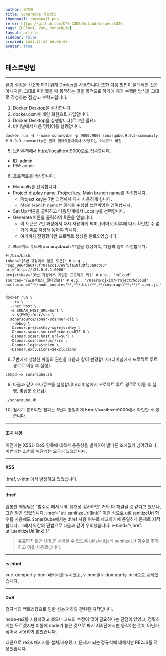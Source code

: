 ```yaml
---
author: 조미혜
title: SonarQube 작동방법
thumbnail: thumbnail.png
refer: https://github.com/DFY-CODE/hcloud/issues/1029
tags: [HCloud, Vue, SonarQube]
layout: article
sidebar: false
created: 2024.11.05 06:00:00
avatar: true
---
```


## 테스트방법
------------------------------------------------
환경 설정을 간소화 하기 위해 Docker를 사용합니다.
또한 다음 방법이 절대적인 것은 아니지만, 그대로 따라했을 때 동작하는 것을 목적으로 하기에 제가 수행한 방식을 그대로 작성하는 점 참고 부탁드립니다.

1. Docker Desktop을 설치합니다.
2. docker.com에 개인 회원으로 가입합니다.
3. Docker Desktop을 실행합니다(로그인 필요).
4. 터미널에서 다음 명령어를 실행합니다.
```
docker run -d --name sonarqube -p 9000:9000 sonarqube:9.9.3-community
# 9.9.3-community은 현재 현대자동차에서 사용하는 소나큐브 버전
```


5. 브라우저에서 http://localhost:9000으로 접속합니다.
- ID: admin
- PW: admin


6. 프로젝트를 생성합니다.
- Manually를 선택합니다.
- Project display name, Project key, Main branch name를 작성합니다.
  - Project key는 7번 과정에서 다시 사용하게 됩니다.
  - Main branch name는 검사를 수행할 브랜치명을 입력합니다.
- Set Up 버튼을 클릭하고 다음 단계에서 Locally를 선택합니다.
- Generate 버튼을 클릭하여 토큰을 얻습니다.
    - 이 토큰은 7번 과정에서 다시 사용하게 되며, (아마도)이후에 다시 확인할 수 없기에 따로 저장해 놓아야 합니다.
    - 여기까지 진행했다면 프로젝트 생성은 완료되었습니다.


7. 프로젝트 루트에 sonarqube.sh 파일을 생성하고, 다음과 같이 작성합니다.

```
#!/bin/bash
token="{6번_과정에서_얻은_토큰}" # e.g., "sqp_0e64da6073f70aacc137e9f5fa18f30f33a9cc96"
url="http://127.0.0.1:9000"
projectKey="{6번_과정에서_기입한_프로젝트_키}" # e.g., "hcloud"
sources="{프로젝트의_절대경로}" # e.g., "/Users/cjkim/Project/hcloud"
exclusions="**/node_modules/**,**/dist/**,**/coverage/**,**/*.spec.js,**/*.test.js,**/build/**,**/.*"


docker run \
  --rm \
  --net host \
  -e SONAR_HOST_URL=$url \
  -v ${PWD}:/usr/src \
  sonarsource/sonar-scanner-cli \
  --debug \
  -Dsonar.projectKey=$projectKey \
  -Dsonar.sonar.sourceEncoding=UTF-8 \
  -Dsonar.sonar.host.url=$url \
  -Dsonar.sources=/usr/src \
  -Dsonar.login=$token \
  -Dsonar.exclusions=$exclusions
```


8. 7번에서 생성한 파일의 권한을 다음과 같이 변경합니다(터미널에서 프로젝트 루트 경로로 이동 후 실행).

```
chmod +x sonarqube.sh
```


9. 다음과 같이 소나큐브를 실행합니다(터미널에서 프로젝트 루트 경로로 이동 후 실행, 몇십분 소요됨).
```
./sonarqube.sh
```

10. 검사가 종료되면 결과는 5번과 동일하게 http://localhost:9000에서 확인할 수 있습니다.

----------------------------------------------------------------

#### 조치 내용
이전에는 XSS와 DoS 항목에 대해서 융통성을 발휘하여 별다른 조치없이 넘어갔으나, 이번에는 조치를 해달라는 요구가 있었습니다.

----------------------------------------------------------------

#### XSS
:href, v-html에서 발생하고 있었습니다.

----------------------------------------------------------------


#### :href
김봉찬 책임님은 "함수로 빼서 URL 유효성 검사하면" 거의 다 해결될 것 같다고 했으나, 그런 일은 없었습니다.
:href="util.sanitizeUrl(link)" 이런 식으로 util.sanitizeUrl 함수를 사용해도 SonarQube에서는 :href 사용 여부로 체크하기에 동일하게 문제로 지적합니다.
그래서 약간의 편법으로 다음과 같이 우회했습니다: v-bind="{ href: util.sanitizeUrl(link) }"

>유효하지 않은 URL은 사용될 수 없도록 utils/util.js에 sanitizeUrl 함수를 추가하고 이를 사용했습니다.

----------------------------------------------------------------


#### :v-html
vue-dompurify-html 패키지를 설치했고, v-html을 v-dompurify-html으로 교체했습니다.


----------------------------------------------------------------


#### DoS
정규식의 백트래킹으로 인한 성능 저하와 관련된 지적입니다.

node-re2를 사용하려고 했으나 코드의 수정이 많이 필요하다는 단점이 있었고, 정확하게는 모르겠지만 이름에 node가 붙은 것으로 봐서 서버단에서만 동작하는 것이 아닌가 싶어서 사용하지 않았습니다.

대안으로 re2js 패키지를 설치/사용했고, 문제가 되는 정규식에 대해서만 RE2JS를 적용했습니다.